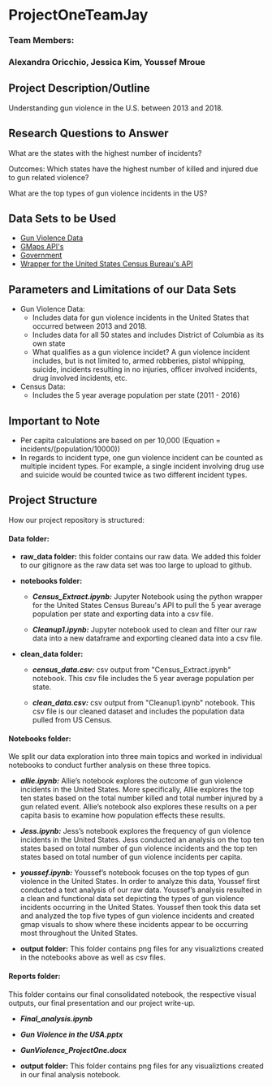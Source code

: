 # ProjectOneTeamJay
### Team Members:
### Alexandra Oricchio, Jessica Kim, Youssef Mroue

## Project Description/Outline
Understanding gun violence in the U.S. between 2013 and 2018.

## Research Questions to Answer
What are the states with the highest number of incidents? 

Outcomes: Which states have the highest number of killed and injured due to gun related violence?

What are the top types of gun violence incidents in the US?
  
## Data Sets to be Used
* [Gun Violence Data](https://www.kaggle.com/jameslko/gun-violence-data)
* [GMaps API's](https://developers.google.com/apis-explorer)
* [Government](https://www.census.gov/data.html)
* [Wrapper for the United States Census Bureau's API](https://github.com/datamade/census)

## Parameters and Limitations of our Data Sets
* Gun Violence Data:
  * Includes data for gun violence incidents in the United States that occurred between 2013 and 2018.
  * Includes data for all 50 states and includes District of Columbia as its own state
  * What qualifies as a gun violence incidet? A gun violence incident includes, but is not limited to, armed robberies, pistol whipping, suicide, incidents resulting in no injuries, officer involved incidents, drug involved incidents, etc. 
* Census Data:
  * Includes the 5 year average population per state (2011 - 2016)
  
 ## Important to Note
 * Per capita calculations are based on per 10,000 (Equation = incidents/(population/10000))
 * In regards to incident type, one gun violence incident can be counted as multiple incident types. For example, a single incident involving drug use and suicide would be counted twice as two different incident types.
 
 ## Project Structure
How our project repository is structured:

#### __Data folder:__

* __raw_data folder:__ this folder contains our raw data. We added this folder to our gitignore as the raw data set was too large to upload to github. 
  
* __notebooks folder:__
  
  * ___Census_Extract.ipynb:___ Jupyter Notebook using the python wrapper for the United States Census Bureau's API to pull the 5 year average population per state and exporting data into a csv file. 
    
  * ___Cleanup1.ipynb:___ Jupyter notebook used to clean and filter our raw data into a new dataframe and exporting cleaned data into a csv file. 
    
* __clean_data folder:__
   
   * ___census_data.csv:___ csv output from "Census_Extract.ipynb" notebook. This csv file includes the 5 year average population per state.
      
   * ___clean_data.csv:___ csv output from "Cleanup1.ipynb" notebook. This csv file is our cleaned dataset and includes the population data pulled from US Census. 
      
#### __Notebooks folder:__ 
We split our data exploration into three main topics and worked in individual notebooks to conduct further analysis on these three topics. 

 * ___allie.ipynb:___ Allie’s notebook explores the outcome of gun violence incidents in the United States. More specifically, Allie explores the top ten states based on the total number killed and total number injured by a gun related event. Allie’s notebook also explores these results on a per capita basis to examine how population effects these results. 
     
 * ___Jess.ipynb:___ Jess’s notebook explores the frequency of gun violence incidents in the United States. Jess conducted an analysis on the top ten states based on total number of gun violence incidents and the top ten states based on total number of gun violence incidents per capita. 
     
 * ___youssef.ipynb:___ Youssef’s notebook focuses on the top types of gun violence in the United States. In order to analyze this data, Youssef first conducted a text analysis of our raw data. Youssef’s analysis resulted in a clean and functional data set depicting the types of gun violence incidents occurring in the United States. Youssef then took this data set and analyzed the top five types of gun violence incidents and created gmap visuals to show where these incidents appear to be occurring most throughout the United States. 
     
 * __output folder:__ This folder contains png files for any visualiztions created in the notebooks above as well as csv files. 
  
 #### __Reports folder:__ 
 This folder contains our final consolidated notebook, the respective visual outputs, our final presentation and our project write-up. 
 
* ___Final_analysis.ipynb___
    
* ___Gun Violence in the USA.pptx___
    
* ___GunViolence_ProjectOne.docx___
  
* __output folder:__ This folder contains png files for any visualiztions created in our final analysis notebook. 
